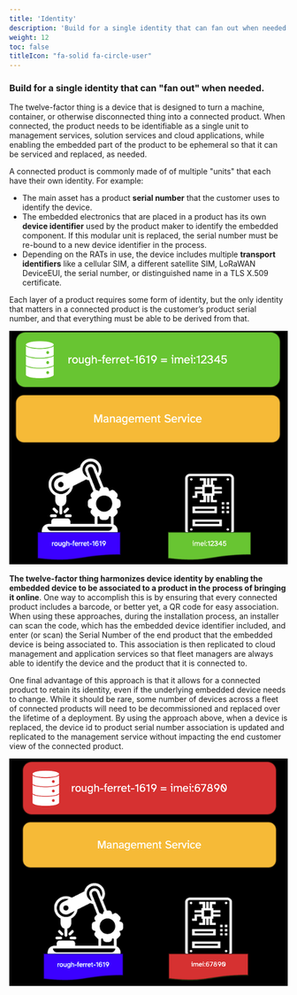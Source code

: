 ```yaml
---
title: 'Identity'
description: 'Build for a single identity that can fan out when needed.'
weight: 12
toc: false
titleIcon: "fa-solid fa-circle-user"
---
```


### Build for a single identity that can "fan out" when needed.

The twelve-factor thing is a device that is designed to turn a machine, container, or otherwise disconnected thing into a connected product. When connected, the product needs to be identifiable as a single unit to management services, solution services and cloud applications, while enabling the embedded part of the product to be ephemeral so that it can be serviced and replaced, as needed.

A connected product is commonly made of of multiple "units" that each have their own identity. For example:

- The main asset has a product **serial number** that the customer uses to identify the device.
- The embedded electronics that are placed in a product has its own **device identifier** used by the product maker to identify the embedded component. If this modular unit is replaced, the serial number must be re-bound to a new device identifier in the process.
- Depending on the RATs in use, the device includes multiple **transport identifiers** like a cellular SIM, a different satellite SIM, LoRaWAN DeviceEUI, the serial number, or distinguished name in a TLS X.509 certificate.

Each layer of a product requires some form of identity, but the only identity that matters in a connected product is the customer’s product serial number, and that everything must be able to be derived from that.

![a device to product association](/images/identity-1.png)

**The twelve-factor thing harmonizes device identity by enabling the embedded device to be associated to a product in the process of bringing it online**. One way to accomplish this is by ensuring that every connected product includes a barcode, or better yet, a QR code for easy association. When using these approaches, during the installation process, an installer can scan the code, which has the embedded device identifier included, and enter (or scan) the Serial Number of the end product that the embedded device is being associated to. This association is then replicated to cloud management and application services so that fleet managers are always able to identify the device and the product that it is connected to.

One final advantage of this approach is that it allows for a connected product to retain its identity, even if the underlying embedded device needs to change. While it should be rare, some number of devices across a fleet of connected products will need to be decommissioned and replaced over the lifetime of a deployment. By using the approach above, when a device is replaced, the device id to product serial number association is updated and replicated to the management service without impacting the end customer view of the connected product.

![a device to product association](/images/identity-2.png)
